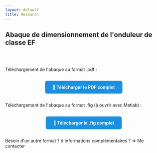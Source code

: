 ```yaml
---
layout: default
title: Research
---
```


## Abaque de dimensionnement de l'onduleur de classe EF

<br><br>

<p>Téléchargement de l'abaque au format .pdf :</p>

<div style="text-align: center; margin-bottom: 40px; margin-top: 40px;">
  <a href="/assets/pdf/chart_EF.pdf" download
     style="background-color: #1A90E2; color: white; padding: 12px 24px; border-radius: 6px; text-decoration: none; font-weight: bold;">
    📄 Télécharger le PDF complet
  </a>
</div>

<p>Téléchargement de l'abaque au format .fig (à ouvrir avec Matlab) :</p>

<div style="text-align: center; margin-bottom: 40px; margin-top: 40px;">
  <a href="/assets/other/chart_EF.fig" download
     style="background-color: #1A90E2; color: white; padding: 12px 24px; border-radius: 6px; text-decoration: none; font-weight: bold;">
    📄 Télécharger le .fig complet
  </a>
</div>

<p>Besoin d'un autre format ? d'informations complémentaires ? => Me contacter</p>
